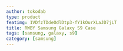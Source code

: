 ```yaml
---
author: tokodab
type: product
featimg: 1VDfzTDdeOdlDtp3-fY1kOurXLaJD7jLT
title: RWBY Samsung Galaxy S9 Case
tags: [samsung, galaxy, s9]
category: [samsung]
---
```

